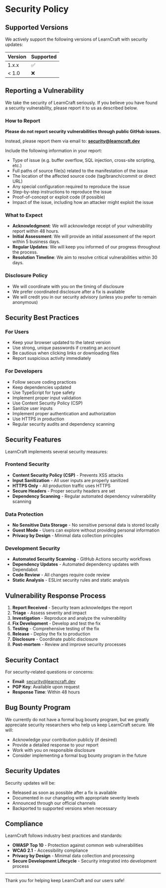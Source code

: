 # Security Policy

## Supported Versions

We actively support the following versions of LearnCraft with security updates:

| Version | Supported          |
| ------- | ------------------ |
| 1.x.x   | :white_check_mark: |
| < 1.0   | :x:                |

## Reporting a Vulnerability

We take the security of LearnCraft seriously. If you believe you have found a security vulnerability, please report it to us as described below.

### How to Report

**Please do not report security vulnerabilities through public GitHub issues.**

Instead, please report them via email to: **security@learncraft.dev**

Include the following information in your report:

- Type of issue (e.g. buffer overflow, SQL injection, cross-site scripting, etc.)
- Full paths of source file(s) related to the manifestation of the issue
- The location of the affected source code (tag/branch/commit or direct URL)
- Any special configuration required to reproduce the issue
- Step-by-step instructions to reproduce the issue
- Proof-of-concept or exploit code (if possible)
- Impact of the issue, including how an attacker might exploit the issue

### What to Expect

- **Acknowledgment**: We will acknowledge receipt of your vulnerability report within 48 hours.
- **Initial Assessment**: We will provide an initial assessment of the report within 5 business days.
- **Regular Updates**: We will keep you informed of our progress throughout the process.
- **Resolution Timeline**: We aim to resolve critical vulnerabilities within 30 days.

### Disclosure Policy

- We will coordinate with you on the timing of disclosure
- We prefer coordinated disclosure after a fix is available
- We will credit you in our security advisory (unless you prefer to remain anonymous)

## Security Best Practices

### For Users

- Keep your browser updated to the latest version
- Use strong, unique passwords if creating an account
- Be cautious when clicking links or downloading files
- Report suspicious activity immediately

### For Developers

- Follow secure coding practices
- Keep dependencies updated
- Use TypeScript for type safety
- Implement proper input validation
- Use Content Security Policy (CSP)
- Sanitize user inputs
- Implement proper authentication and authorization
- Use HTTPS in production
- Regular security audits and dependency scanning

## Security Features

LearnCraft implements several security measures:

### Frontend Security
- **Content Security Policy (CSP)** - Prevents XSS attacks
- **Input Sanitization** - All user inputs are properly sanitized
- **HTTPS Only** - All production traffic uses HTTPS
- **Secure Headers** - Proper security headers are set
- **Dependency Scanning** - Regular automated dependency vulnerability scanning

### Data Protection
- **No Sensitive Data Storage** - No sensitive personal data is stored locally
- **Guest Mode** - Users can explore without providing personal information
- **Privacy by Design** - Minimal data collection principles

### Development Security
- **Automated Security Scanning** - GitHub Actions security workflows
- **Dependency Updates** - Automated dependency updates with Dependabot
- **Code Review** - All changes require code review
- **Static Analysis** - ESLint security rules and static analysis

## Vulnerability Response Process

1. **Report Received** - Security team acknowledges the report
2. **Triage** - Assess severity and impact
3. **Investigation** - Reproduce and analyze the vulnerability
4. **Fix Development** - Develop and test the fix
5. **Testing** - Comprehensive testing of the fix
6. **Release** - Deploy the fix to production
7. **Disclosure** - Coordinate public disclosure
8. **Post-mortem** - Review and improve security processes

## Security Contact

For security-related questions or concerns:

- **Email**: security@learncraft.dev
- **PGP Key**: Available upon request
- **Response Time**: Within 48 hours

## Bug Bounty Program

We currently do not have a formal bug bounty program, but we greatly appreciate security researchers who help us keep LearnCraft secure. We will:

- Acknowledge your contribution publicly (if desired)
- Provide a detailed response to your report
- Work with you on responsible disclosure
- Consider implementing a formal bug bounty program in the future

## Security Updates

Security updates will be:

- Released as soon as possible after a fix is available
- Documented in our changelog with appropriate severity levels
- Announced through our official channels
- Backported to supported versions when necessary

## Compliance

LearnCraft follows industry best practices and standards:

- **OWASP Top 10** - Protection against common web vulnerabilities
- **WCAG 2.1** - Accessibility compliance
- **Privacy by Design** - Minimal data collection and processing
- **Secure Development Lifecycle** - Security integrated into development process

---

Thank you for helping keep LearnCraft and our users safe!